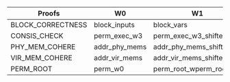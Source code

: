 | Proofs | W0 | W1 | w2 | W3 | W4 | W5 | W6 | W7 | W8 |
|--------|----|----|----|----|----|----|----|----|----|
| BLOCK_CORRECTNESS | block_inputs | block_vars | perm_w0 | pm_block_w2 | pm_block_w3 | pm_block_shifted_w3 | vm_block_w2 | vm_block_w3 | vm_block_shifted_w3 |
| CONSIS_CHECK | perm_exec_w3 | perm_exec_w3_shifted |
| PHY_MEM_COHERE | addr_phy_mems | addr_phy_mems_shifted |
| VIR_MEM_COHERE | addr_vir_mems | addr_vir_mems_shifted | addr_ts_bits |
| PERM_ROOT | perm_w0 | perm_root_wperm_root_w2 | perm_root_w3 | perm_root_shifted_w3 |